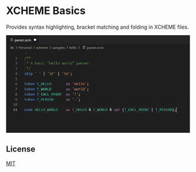 # XCHEME Basics

Provides syntax highlighting, bracket matching and folding in XCHEME files.

<p>
  <img src="./media/preview.png" alt="Preview" width="600">
</p>

## License

[MIT](https://balmante.eti.br)
